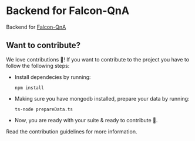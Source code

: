 # Backend for Falcon-QnA

Backend for [Falcon-QnA](https://github.com/yogesh-aggarwal/falcon-qna)

## Want to contribute?

We love contributions 💖! If you want to contribute to the project you have to follow the following steps:

* Install dependecies by running:
  ```
  npm install
  ```
* Making sure you have mongodb installed, prepare your data by running:
  ```
  ts-node prepareData.ts
  ```
* Now, you are ready with your suite & ready to contribute 🚀.

Read the contribution guidelines for more information.
